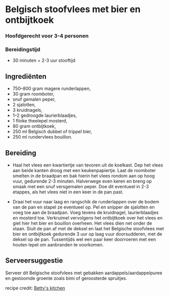 # Belgisch stoofvlees met bier en ontbijtkoek

### Hoofdgerecht voor 3-4 personen
### Bereidingstijd 
* 30 minuten + 2-3 uur stooftijd

## Ingrediënten

* 750–800 gram magere runderlappen,
* 30 gram roomboter,
* snuf gemalen peper,
* 2 sjalotten,
* 3 kruidnagels,
* 1–2 gedroogde laurierblaadjes,
* 1 flinke theelepel mosterd,
* 80 gram ontbijtkoek,
* 250 ml Belgisch dubbel of trippel bier,
* 250 ml rundervlees bouillon.

## Bereiding
* Haal het vlees een kwartiertje van tevoren uit de koelkast. 
Dep het vlees aan beide kanten droog met een keukenpapiertje. 
Laat de roomboter smelten in de braadpan en bak hierin het vlees rondom aan op hoog vuur, gedurende 2-3 minuten. 
Halverwege even keren en breng op smaak met een snuf versgemalen peper. 
Doe dit eventueel in 2-3 etappes, als het vlees niet in een keer in de pan past.

* Draai het vuur naar laag en rangschik de runderlappen over de bodem van de pan en stapel ze eventueel op. 
Pel en snipper de sjalotten en voeg toe aan de braadpan. 
Voeg tevens de kruidnagel, laurierblaadjes en mosterd toe. 
Verkruimel vervolgens het ontbijtkoek over het vlees en giet hier het bier en bouillon overheen. 
Het vlees dien net onder de staan. 
Sluit de pan af met de deksel en laat het Belgische stoofvlees met bier en ontbijtkoek gedurende 3 uur op laag vuur doorsudderen, met de deksel op de pan. Tussentijds wel een paar keer doorroeren met een houten lepel om aanbranden te voorkomen.

## Serveersuggestie 
Serveer dit Belgische stoofvlees met gebakken aardappels/aardappelpuree en 
gestoomde groente zoals bimi of geroosterde spruitjes.

recipe credit: [Betty's kitchen](https://bettyskitchen.nl/belgisch-stoofvlees-met-bier-en-ontbijtkoek/)

